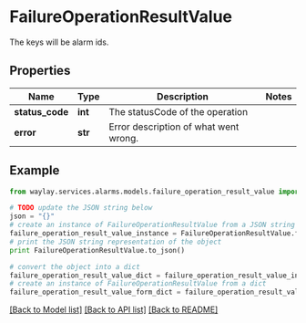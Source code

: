# FailureOperationResultValue

The keys will be alarm ids.

## Properties

Name | Type | Description | Notes
------------ | ------------- | ------------- | -------------
**status_code** | **int** | The statusCode of the operation | 
**error** | **str** | Error description of what went wrong. | 

## Example

```python
from waylay.services.alarms.models.failure_operation_result_value import FailureOperationResultValue

# TODO update the JSON string below
json = "{}"
# create an instance of FailureOperationResultValue from a JSON string
failure_operation_result_value_instance = FailureOperationResultValue.from_json(json)
# print the JSON string representation of the object
print FailureOperationResultValue.to_json()

# convert the object into a dict
failure_operation_result_value_dict = failure_operation_result_value_instance.to_dict()
# create an instance of FailureOperationResultValue from a dict
failure_operation_result_value_form_dict = failure_operation_result_value.from_dict(failure_operation_result_value_dict)
```
[[Back to Model list]](../README.md#documentation-for-models) [[Back to API list]](../README.md#documentation-for-api-endpoints) [[Back to README]](../README.md)


